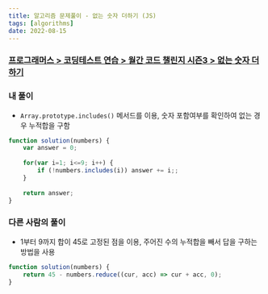 ```yaml
---
title: 알고리즘 문제풀이 - 없는 숫자 더하기 (JS)
tags: [algorithms]
date: 2022-08-15
---
```


### [프로그래머스 > 코딩테스트 연습 > 월간 코드 챌린지 시즌3 > 없는 숫자 더하기](https://school.programmers.co.kr/learn/courses/30/lessons/86051)

### 내 풀이

* `Array.prototype.includes()` 메서드를 이용, 숫자 포함여부를 확인하여 없는 경우 누적합을 구함

```js
function solution(numbers) {
    var answer = 0;
    
    for(var i=1; i<=9; i++) {
        if (!numbers.includes(i)) answer += i;;
    }
    
    return answer;
}
```

### 다른 사람의 풀이

- 1부터 9까지 합이 45로 고정된 점을 이용, 주어진 수의 누적합을 빼서 답을 구하는 방법을 사용

```js
function solution(numbers) {
    return 45 - numbers.reduce((cur, acc) => cur + acc, 0);
}
```
